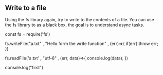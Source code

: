 ## Write to a file
Using the fs library again, try to write to the contents of a file.
You can use the fs library to as a black box, the goal is to understand async tasks.


const fs = require('fs')

fs.writeFile("a.txt" , "Hello  form the write function" , (err)=>{
   if(err) throw err;
})

fs.readFile('a.txt' , "utf-8" , (err, data)=>{
    console.log(data);
})

console.log("first")